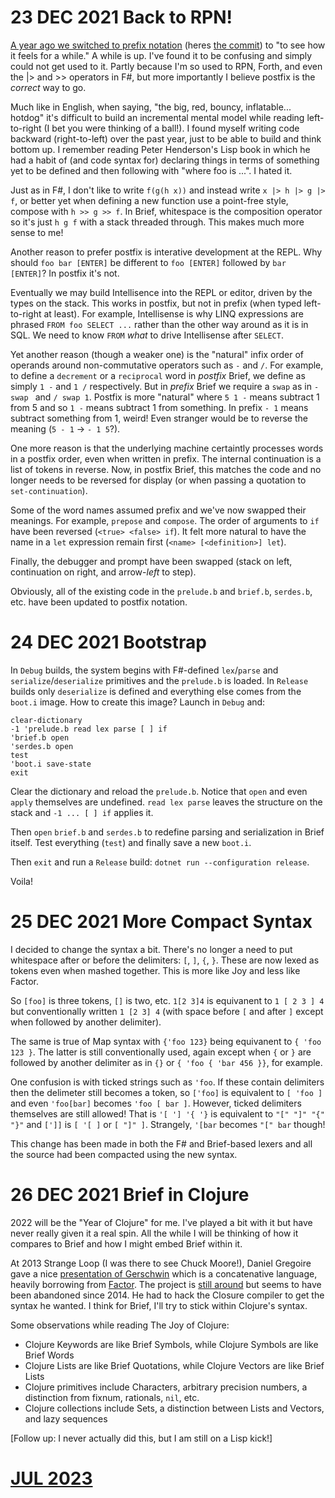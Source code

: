 # 23 DEC 2021 Back to RPN!

[A year ago we switched to prefix notation](https://github.com/AshleyF/brief/blob/gh-pages/sandbox/Language/journal/DEC2020.md#23-dec-2020-reverse-reverse-polish-notation) (heres [the commit](https://github.com/AshleyF/brief/commit/260a761b87c6976ac78be2c69cf1a1e145628cca)) to "to see how it feels for a while." A while is up. I've found it to be confusing and simply could not get used to it. Partly because I'm so used to RPN, Forth, and even the |> and >> operators in F#, but more importantly I believe postfix is the _correct_ way to go.

Much like in English, when saying, "the big, red, bouncy, inflatable... hotdog" it's difficult to build an incremental mental model while reading left-to-right (I bet you were thinking of a ball!). I found myself writing code backward (right-to-left) over the past year, just to be able to build and think bottom up. I remember reading Peter Henderson's Lisp book in which he had a habit of (and code syntax for) declaring things in terms of something yet to be defined and then following with "where foo is ...". I hated it.

Just as in F#, I don't like to write `f(g(h x))` and instead write `x |> h |> g |> f`, or better yet when defining a new function use a point-free style, compose with `h >> g >> f`. In Brief, whitespace is the composition operator so it's just `h g f` with a stack threaded through. This makes much more sense to me!

Another reason to prefer postfix is interative development at the REPL. Why should `foo bar [ENTER]` be different to `foo [ENTER]` followed by `bar [ENTER]`? In postfix it's not.

Eventually we may build Intellisence into the REPL or editor, driven by the types on the stack. This works in postfix, but not in prefix (when typed left-to-right at least). For example, Intellisense is why LINQ expressions are phrased `FROM foo SELECT ...` rather than the other way around as it is in SQL. We need to know `FROM` _what_ to drive Intellisense after `SELECT`.

Yet another reason (though a weaker one) is the "natural" infix order of operands around non-commutative operators such as `-` and `/`. For example, to define a `decrement` or a `reciprocal` word in _postfix_ Brief, we define as simply `1 -` and `1 /` respectively. But in _prefix_ Brief we require a `swap` as in `- swap ` and `/ swap 1`. Postfix is more "natural" where `5 1 -` means subtract 1 from 5 and so `1 -` means subtract 1 from something. In prefix `- 1` means subtract something from 1, weird! Even stranger would be to reverse the meaning (`5 - 1` -> `- 1 5`?).

One more reason is that the underlying machine certaintly processes words in a postfix order, even when written in prefix. The internal continuation is a list of tokens in reverse. Now, in postfix Brief, this matches the code and no longer needs to be reversed for display (or when passing a quotation to `set-continuation`).

Some of the word names assumed prefix and we've now swapped their meanings. For example, `prepose` and `compose`. The order of arguments to `if` have been reversed (`<true> <false> if`). It felt more natural to have the name in a `let` expression remain first (`<name> [<definition>] let`).

Finally, the debugger and prompt have been swapped (stack on left, continuation on right, and arrow-*left* to step).

Obviously, all of the existing code in the `prelude.b` and `brief.b`, `serdes.b`, etc. have been updated to postfix notation.

# 24 DEC 2021 Bootstrap

In `Debug` builds, the system begins with F#-defined `lex`/`parse` and `serialize`/`deserialize` primitives and the `prelude.b` is loaded. In `Release` builds only `deserialize` is defined and everything else comes from the `boot.i` image. How to create this image? Launch in `Debug` and:

```brief
clear-dictionary
-1 'prelude.b read lex parse [ ] if
'brief.b open
'serdes.b open
test
'boot.i save-state
exit
```

Clear the dictionary and reload the `prelude.b`. Notice that `open` and even `apply` themselves are undefined. `read lex parse` leaves the structure on the stack and `-1 ... [ ] if` applies it.

Then `open` `brief.b` and `serdes.b` to redefine parsing and serialization in Brief itself. Test everything (`test`) and finally save a new `boot.i`.

Then `exit` and run a `Release` build: `dotnet run --configuration release`.

Voila!

# 25 DEC 2021 More Compact Syntax

I decided to change the syntax a bit. There's no longer a need to put whitespace after or before the delimiters: `[`, `]`, `{`, `}`. These are now lexed as tokens even when mashed together. This is more like Joy and less like Factor.

So `[foo]` is three tokens, `[]` is two, etc. `1[2 3]4` is equivanent to `1 [ 2 3 ] 4` but conventionally written `1 [2 3] 4` (with space before `[` and after `]` except when followed by another delimiter).

The same is true of Map syntax with  `{'foo 123}` being equivanent to `{ 'foo 123 }`. The latter is still conventionally used, again except when `{` or `}` are followed by another delimiter as in `{}` or `{ 'foo { 'bar 456 }}`, for example.

One confusion is with ticked strings such as `'foo`. If these contain delimiters then the delimeter still becomes a token, so `['foo]` is equivalent to `[ 'foo ]` and even `'foo[bar]` becomes `'foo [ bar ]`. However, ticked delimiters themselves are still allowed! That is `'[ '] '{ '}` is equivalent to `"[" "]" "{" "}"` and  `[']]` is `[ '[ ]` or `[ "]" ]`.  Strangely, `'[bar` becomes `"[" bar` though!

This change has been made in both the F# and Brief-based lexers and all the source had been compacted using the new syntax.

# 26 DEC 2021 Brief in Clojure

2022 will be the "Year of Clojure" for me. I've played a bit with it but have never really given it a real spin. All the while I will be thinking of how it compares to Brief and how I might embed Brief within it.

At 2013 Strange Loop (I was there to see Chuck Moore!), Daniel Gregoire gave a nice [presentation of Gerschwin](https://www.infoq.com/presentations/gershwin/) which is a concatenative language, heavily borrowing from [Factor](http://factorcode.org). The project is [still around](https://gershwin.github.io/) but seems to have been abandoned since 2014. He had to hack the Closure compiler to get the syntax he wanted. I think for Brief, I'll try to stick within Clojure's syntax.

Some observations while reading The Joy of Clojure:

- Clojure Keywords are like Brief Symbols, while Clojure Symbols are like Brief Words
- Clojure Lists are like Brief Quotations, while Clojure Vectors are like Brief Lists
- Clojure primitives include Characters, arbitrary precision numbers, a distinction from fixnum, rationals, `nil`, etc.
- Clojure collections include Sets, a distinction between Lists and Vectors, and lazy sequences

[Follow up: I never actually did this, but I am still on a Lisp kick!]

# [JUL 2023](https://github.com/AshleyF/brief/blob/gh-pages/sandbox/Language/journal/JUL2023.md)

